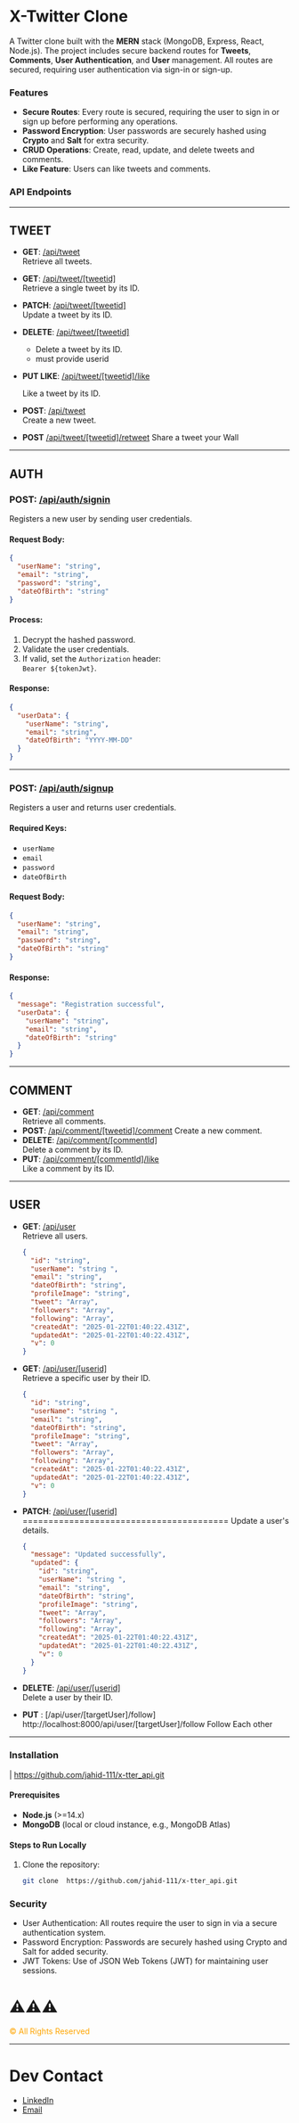 # X-Twitter Clone

A Twitter clone built with the **MERN** stack (MongoDB, Express, React, Node.js). The project includes secure backend routes for **Tweets**, **Comments**, **User Authentication**, and **User** management. All routes are secured, requiring user authentication via sign-in or sign-up.

### Features

- **Secure Routes**: Every route is secured, requiring the user to sign in or sign up before performing any operations.
- **Password Encryption**: User passwords are securely hashed using **Crypto** and **Salt** for extra security.
- **CRUD Operations**: Create, read, update, and delete tweets and comments.
- **Like Feature**: Users can like tweets and comments.

### API Endpoints

---

## TWEET

- **GET**: [/api/tweet](http://localhost:8000/api/tweet)  
  Retrieve all tweets.
- **GET**: [/api/tweet/[tweetid]](http://localhost:8000/api/tweet/[tweetid])  
  Retrieve a single tweet by its ID.
- **PATCH**: [/api/tweet/[tweetid]](http://localhost:8000/api/tweet/[tweetid])  
  Update a tweet by its ID.
- **DELETE**: [/api/tweet/[tweetid]](http://localhost:8000/api/tweet/[tweetid])

  - Delete a tweet by its ID.
  - must provide userid

- **PUT LIKE**: [/api/tweet/[tweetid]/like](http://localhost:8000/api/tweet/[tweetid]/like)

  Like a tweet by its ID.

- **POST**: [/api/tweet](http://localhost:8000/api/tweet)  
  Create a new tweet.
- **POST** [/api/tweet/[tweetid]/retweet](http://localhost:8000/api/)
  Share a tweet your Wall

---

## AUTH

### **POST**: [/api/auth/signin](http://localhost:8000/api/auth/signin)

Registers a new user by sending user credentials.

#### **Request Body**:

```json
{
  "userName": "string",
  "email": "string",
  "password": "string",
  "dateOfBirth": "string"
}
```

#### **Process**:

1. Decrypt the hashed password.
2. Validate the user credentials.
3. If valid, set the `Authorization` header:  
   `Bearer ${tokenJwt}`.

#### **Response**:

```json
{
  "userData": {
    "userName": "string",
    "email": "string",
    "dateOfBirth": "YYYY-MM-DD"
  }
}
```

---

### **POST**: [/api/auth/signup](http://localhost:8000/api/auth/signup)

Registers a user and returns user credentials.

#### **Required Keys**:

- `userName`
- `email`
- `password`
- `dateOfBirth`

#### **Request Body**:

```json
{
  "userName": "string",
  "email": "string",
  "password": "string",
  "dateOfBirth": "string"
}
```

#### **Response**:

```json
{
  "message": "Registration successful",
  "userData": {
    "userName": "string",
    "email": "string",
    "dateOfBirth": "string"
  }
}
```

---

## COMMENT

- **GET**: [/api/comment](http://localhost:8000/api/comment)  
  Retrieve all comments.
- **POST**: [/api/comment/[tweetid]/comment](http://localhost:8000/api/comment)
  Create a new comment.
- **DELETE**: [/api/comment/[commentId]](http://localhost:8000/api/comment/[commentId])  
  Delete a comment by its ID.
- **PUT**: [/api/comment/[commentId]/like](http://localhost:8000/api/comment/[commentId]/like)  
  Like a comment by its ID.

---

## USER

- **GET**: [/api/user](http://localhost:8000/api/user)  
   Retrieve all users.
  ```json
  {
    "id": "string",
    "userName": "string ",
    "email": "string",
    "dateOfBirth": "string",
    "profileImage": "string",
    "tweet": "Array",
    "followers": "Array",
    "following": "Array",
    "createdAt": "2025-01-22T01:40:22.431Z",
    "updatedAt": "2025-01-22T01:40:22.431Z",
    "v": 0
  }
  ```
- **GET**: [/api/user/[userid]](http://localhost:8000/api/user/[userid])  
   Retrieve a specific user by their ID.
  ```json
  {
    "id": "string",
    "userName": "string ",
    "email": "string",
    "dateOfBirth": "string",
    "profileImage": "string",
    "tweet": "Array",
    "followers": "Array",
    "following": "Array",
    "createdAt": "2025-01-22T01:40:22.431Z",
    "updatedAt": "2025-01-22T01:40:22.431Z",
    "v": 0
  }
  ```
- **PATCH**: [/api/user/[userid]](http://localhost:8000/api/user/[userid]) ========================================
  Update a user's details.

  ```json
  {
    "message": "Updated successfully",
    "updated": {
      "id": "string",
      "userName": "string ",
      "email": "string",
      "dateOfBirth": "string",
      "profileImage": "string",
      "tweet": "Array",
      "followers": "Array",
      "following": "Array",
      "createdAt": "2025-01-22T01:40:22.431Z",
      "updatedAt": "2025-01-22T01:40:22.431Z",
      "v": 0
    }
  }
  ```

- **DELETE**: [/api/user/[userid]](http://localhost:8000/api/user/[userid])  
  Delete a user by their ID.
- **PUT** : [/api/user/[targetUser]/follow] http://localhost:8000/api/user/[targetUser]/follow
  Follow Each other

---

### Installation

| https://github.com/jahid-111/x-tter_api.git

#### Prerequisites

- **Node.js** (>=14.x)
- **MongoDB** (local or cloud instance, e.g., MongoDB Atlas)

#### Steps to Run Locally

1. Clone the repository:
   ```bash
   git clone  https://github.com/jahid-111/x-tter_api.git
   ```

### Security

- User Authentication: All routes require the user to sign in via a secure authentication system.
- Password Encryption: Passwords are securely hashed using Crypto and Salt for added security.
- JWT Tokens: Use of JSON Web Tokens (JWT) for maintaining user sessions.

# ⚠️⚠️⚠️

<span style="color: #FFA500;"> ©️ All Rights Reserved </span>

---

# Dev Contact

- [LinkedIn](https://www.linkedin.com/in/mohd-jahidul-2622a7176/)
- [Email](mailto:jahidjob5@outlook.com)
